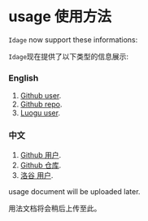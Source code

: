 # usage 使用方法

`Idage` now support these informations:

`Idage`现在提供了以下类型的信息展示:

### English
1. [Github user](https://github.com/rickyxrc/idage/tree/master/api/github/user).
2. [Github repo](https://github.com/rickyxrc/idage/tree/master/api/github/repo).
3. [Luogu user](https://github.com/rickyxrc/idage/tree/master/api/luogu/user).
### 中文
1. [Github 用户](https://github.com/rickyxrc/idage/tree/master/api/github/user).
2. [Github 仓库](https://github.com/rickyxrc/idage/tree/master/api/github/repo).
3. [洛谷 用户](https://github.com/rickyxrc/idage/tree/master/api/luogu/user).

usage document will be uploaded later.

用法文档将会稍后上传至此。